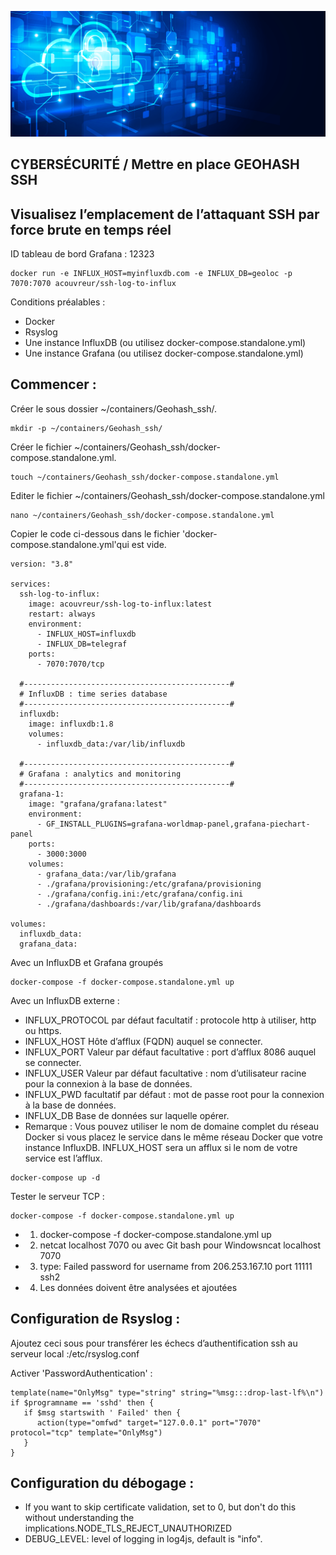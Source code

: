 ![Debian_logo-01](./images/Cloud-et-securite.png)

## CYBERSÉCURITÉ / Mettre en place GEOHASH SSH

## Visualisez l’emplacement de l’attaquant SSH par force brute en temps réel

ID tableau de bord Grafana : 12323
```
docker run -e INFLUX_HOST=myinfluxdb.com -e INFLUX_DB=geoloc -p 7070:7070 acouvreur/ssh-log-to-influx
```
Conditions préalables :

- Docker
- Rsyslog
- Une instance InfluxDB (ou utilisez docker-compose.standalone.yml)
- Une instance Grafana (ou utilisez docker-compose.standalone.yml)

## Commencer :
Créer le sous dossier ~/containers/Geohash_ssh/.
```
mkdir -p ~/containers/Geohash_ssh/
```
Créer le fichier ~/containers/Geohash_ssh/docker-compose.standalone.yml.
```
touch ~/containers/Geohash_ssh/docker-compose.standalone.yml
```
Editer le fichier ~/containers/Geohash_ssh/docker-compose.standalone.yml
```
nano ~/containers/Geohash_ssh/docker-compose.standalone.yml
```
Copier le code ci-dessous dans le fichier 'docker-compose.standalone.yml'qui est vide.
```
version: "3.8"

services:
  ssh-log-to-influx:
    image: acouvreur/ssh-log-to-influx:latest
    restart: always
    environment:
      - INFLUX_HOST=influxdb
      - INFLUX_DB=telegraf
    ports:
      - 7070:7070/tcp

  #----------------------------------------------#
  # InfluxDB : time series database
  #----------------------------------------------#
  influxdb:
    image: influxdb:1.8
    volumes:
      - influxdb_data:/var/lib/influxdb

  #----------------------------------------------#
  # Grafana : analytics and monitoring
  #----------------------------------------------#
  grafana-1:
    image: "grafana/grafana:latest"
    environment:
      - GF_INSTALL_PLUGINS=grafana-worldmap-panel,grafana-piechart-panel
    ports:
      - 3000:3000
    volumes:
      - grafana_data:/var/lib/grafana
      - ./grafana/provisioning:/etc/grafana/provisioning
      - ./grafana/config.ini:/etc/grafana/config.ini
      - ./grafana/dashboards:/var/lib/grafana/dashboards

volumes:
  influxdb_data:
  grafana_data:
```
Avec un InfluxDB et Grafana groupés
```
docker-compose -f docker-compose.standalone.yml up
```
Avec un InfluxDB externe :

- INFLUX_PROTOCOL par défaut facultatif : protocole http à utiliser, http ou https.
- INFLUX_HOST Hôte d’afflux (FQDN) auquel se connecter.
- INFLUX_PORT Valeur par défaut facultative : port d’afflux 8086 auquel se connecter.
- INFLUX_USER Valeur par défaut facultative : nom d’utilisateur racine pour la connexion à la base de données.
- INFLUX_PWD facultatif par défaut : mot de passe root pour la connexion à la base de données.
- INFLUX_DB Base de données sur laquelle opérer.
- Remarque : Vous pouvez utiliser le nom de domaine complet du réseau Docker si vous placez le service dans le même réseau Docker que votre instance InfluxDB. INFLUX_HOST sera un afflux si le nom de votre service est l’afflux.

```
docker-compose up -d
```
Tester le serveur TCP :
```
docker-compose -f docker-compose.standalone.yml up
```

- 1) docker-compose -f docker-compose.standalone.yml up
- 2) netcat localhost 7070 ou avec Git bash pour Windowsncat localhost 7070
- 3) type: Failed password for username from 206.253.167.10 port 11111 ssh2
- 4) Les données doivent être analysées et ajoutées

## Configuration de Rsyslog :

Ajoutez ceci sous pour transférer les échecs d’authentification ssh au serveur local :/etc/rsyslog.conf

Activer 'PasswordAuthentication' :

```
template(name="OnlyMsg" type="string" string="%msg:::drop-last-lf%\n")
if $programname == 'sshd' then {
   if $msg startswith ' Failed' then {
      action(type="omfwd" target="127.0.0.1" port="7070" protocol="tcp" template="OnlyMsg")
   }
}
```
## Configuration du débogage :

- If you want to skip certificate validation, set to 0, but don't do this without understanding the implications.NODE_TLS_REJECT_UNAUTHORIZED
- DEBUG_LEVEL: level of logging in log4js, default is "info".

